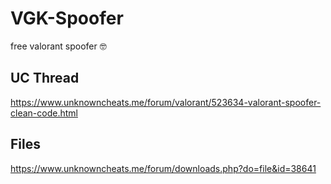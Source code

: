 # VGK-Spoofer
free valorant spoofer 🤓

## UC Thread
https://www.unknowncheats.me/forum/valorant/523634-valorant-spoofer-clean-code.html

## Files
https://www.unknowncheats.me/forum/downloads.php?do=file&id=38641
